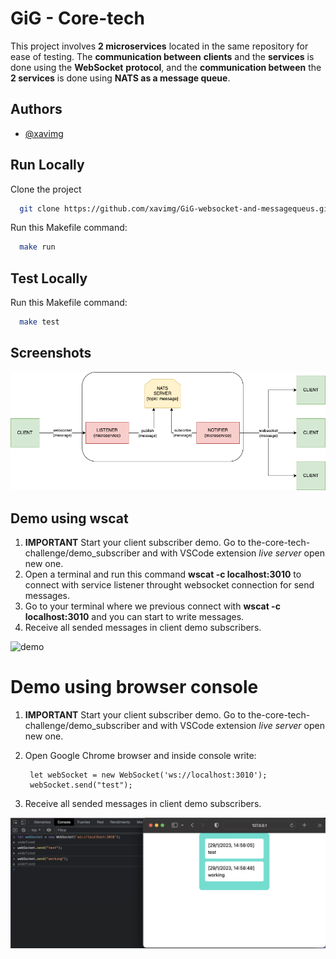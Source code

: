 
# GiG - Core-tech 

This project involves **2 microservices** located in the same repository for ease of testing. The **communication between** **clients** and the **services** is done using the **WebSocket** **protocol**, and the **communication between** the **2 services** is done using **NATS as a message queue**. 

## Authors

- [@xavimg](https://github.com/xavimg)


## Run Locally

Clone the project

```bash
  git clone https://github.com/xavimg/GiG-websocket-and-messagequeus.git
```
Run this Makefile command:

```bash
  make run
```

## Test Locally

Run this Makefile command:

```bash
  make test
```

## Screenshots

![diagram](diagram.png)

## Demo using wscat

1. **IMPORTANT** Start your client subscriber demo. Go to the-core-tech-challenge/demo_subscriber and with VSCode extension *live server* open new one.
2. Open a terminal and run this command **wscat -c localhost:3010** to connect with service listener throught websocket connection for send messages.
3. Go to your terminal where we previous connect with **wscat -c localhost:3010** and you can start to write messages.
4. Receive all sended messages in client demo subscribers.

![demo](demo.png)


# Demo using browser console

1. **IMPORTANT** Start your client subscriber demo. Go to the-core-tech-challenge/demo_subscriber and with VSCode extension *live server* open new one.

2. Open Google Chrome browser and inside console write:
     ```
      let webSocket = new WebSocket('ws://localhost:3010');
      webSocket.send("test");
     ``` 
3. Receive all sended messages in client demo subscribers.

![demo](demo_browser.png)

